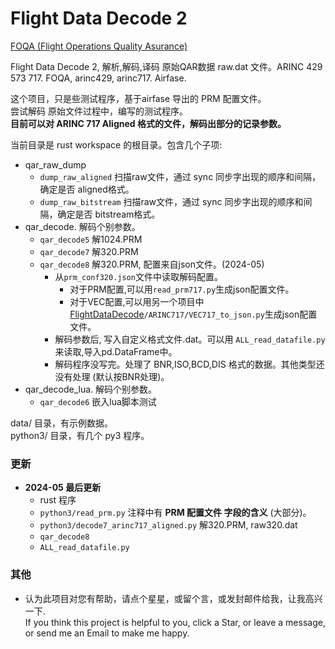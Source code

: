 # Flight Data Decode 2   

[FOQA (Flight Operations Quality Asurance)](http://en.wikipedia.org/wiki/Flight_operations_quality_assurance)  

Flight Data Decode 2, 解析,解码,译码 原始QAR数据 raw.dat 文件。ARINC 429 573 717. FOQA, arinc429, arinc717. Airfase.  

这个项目，只是些测试程序，基于airfase 导出的 PRM 配置文件。   
尝试解码 原始文件过程中，编写的测试程序。   
**目前可以对 ARINC 717 Aligned 格式的文件，解码出部分的记录参数。**   

当前目录是 rust workspace 的根目录。包含几个子项:   
* qar_raw_dump   
  - `dump_raw_aligned` 扫描raw文件，通过 sync 同步字出现的顺序和间隔，确定是否 aligned格式。   
  - `dump_raw_bitstream` 扫描raw文件，通过 sync 同步字出现的顺序和间隔，确定是否 bitstream格式。   
* qar_decode.  解码个别参数。   
  - `qar_decode5` 解1024.PRM   
  - `qar_decode7` 解320.PRM   
  - `qar_decode8` 解320.PRM, 配置来自json文件。(2024-05)   
    - 从`prm_conf320.json`文件中读取解码配置。   
      - 对于PRM配置,可以用`read_prm717.py`生成json配置文件。   
      - 对于VEC配置,可以用另一个项目中[FlightDataDecode](https://github.com/osnosn/FlightDataDecode)`/ARINC717/VEC717_to_json.py`生成json配置文件。   
    - 解码参数后, 写入自定义格式文件.dat。可以用 `ALL_read_datafile.py` 来读取,导入pd.DataFrame中。   
    - 解码程序没写完。处理了 BNR,ISO,BCD,DIS 格式的数据。其他类型还没有处理 (默认按BNR处理)。   
* qar_decode_lua.  解码个别参数。   
  - `qar_decode6` 嵌入lua脚本测试   

data/ 目录，有示例数据。  
python3/ 目录，有几个 py3 程序。  

### 更新  
* **2024-05 最后更新**   
  - rust 程序  
  - `python3/read_prm.py` 注释中有 **PRM 配置文件 字段的含义** (大部分)。  
  - `python3/decode7_arinc717_aligned.py` 解320.PRM, raw320.dat   
  - `qar_decode8`   
  - `ALL_read_datafile.py`   

### 其他  
* 认为此项目对您有帮助，请点个星星，或留个言，或发封邮件给我，让我高兴一下.   
  If you think this project is helpful to you, click a Star, or leave a message, or send me an Email to make me happy.  


